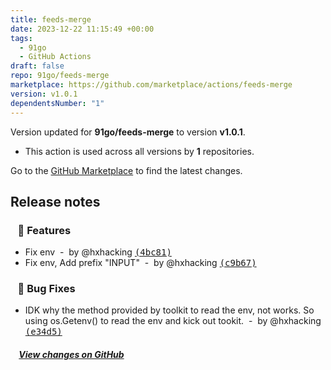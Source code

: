 ```yaml
---
title: feeds-merge
date: 2023-12-22 11:15:49 +00:00
tags:
  - 91go
  - GitHub Actions
draft: false
repo: 91go/feeds-merge
marketplace: https://github.com/marketplace/actions/feeds-merge
version: v1.0.1
dependentsNumber: "1"
---
```



Version updated for **91go/feeds-merge** to version **v1.0.1**.
- This action is used across all versions by **1** repositories.

Go to the [GitHub Marketplace](https://github.com/marketplace/actions/feeds-merge) to find the latest changes.

## Release notes

### &nbsp;&nbsp;&nbsp;🚀 Features

- Fix env &nbsp;-&nbsp; by @hxhacking [<samp>(4bc81)</samp>](https://github.com/91go/feeds-merge/commit/4bc81a5)
- Fix env, Add prefix "INPUT" &nbsp;-&nbsp; by @hxhacking [<samp>(c9b67)</samp>](https://github.com/91go/feeds-merge/commit/c9b6771)

### &nbsp;&nbsp;&nbsp;🐞 Bug Fixes

- IDK why the method provided by toolkit to read the env, not works. So using os.Getenv() to read the env and kick out tookit. &nbsp;-&nbsp; by @hxhacking [<samp>(e34d5)</samp>](https://github.com/91go/feeds-merge/commit/e34d5c3)

##### &nbsp;&nbsp;&nbsp;&nbsp;[View changes on GitHub](https://github.com/91go/feeds-merge/compare/v1.0.0...v1.0.1)
